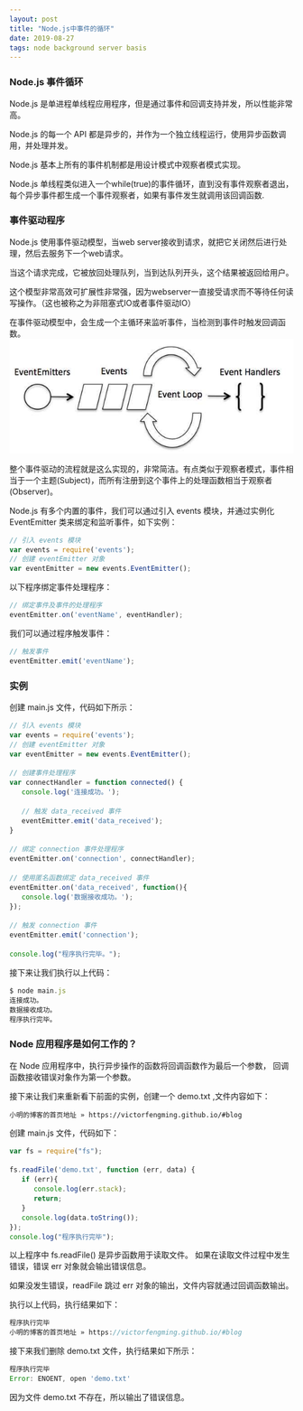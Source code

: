 ```yaml
---
layout: post
title: "Node.js中事件的循环"
date: 2019-08-27 
tags: node background server basis
---
```


### Node.js 事件循环
Node.js 是单进程单线程应用程序，但是通过事件和回调支持并发，所以性能非常高。

Node.js 的每一个 API 都是异步的，并作为一个独立线程运行，使用异步函数调用，并处理并发。

Node.js 基本上所有的事件机制都是用设计模式中观察者模式实现。

Node.js 单线程类似进入一个while(true)的事件循环，直到没有事件观察者退出，每个异步事件都生成一个事件观察者，如果有事件发生就调用该回调函数.

### 事件驱动程序
Node.js 使用事件驱动模型，当web server接收到请求，就把它关闭然后进行处理，然后去服务下一个web请求。

当这个请求完成，它被放回处理队列，当到达队列开头，这个结果被返回给用户。

这个模型非常高效可扩展性非常强，因为webserver一直接受请求而不等待任何读写操作。（这也被称之为非阻塞式IO或者事件驱动IO）

在事件驱动模型中，会生成一个主循环来监听事件，当检测到事件时触发回调函数。
![event loop](/images/posts/node/event_loop.jpg)

整个事件驱动的流程就是这么实现的，非常简洁。有点类似于观察者模式，事件相当于一个主题(Subject)，而所有注册到这个事件上的处理函数相当于观察者(Observer)。

Node.js 有多个内置的事件，我们可以通过引入 events 模块，并通过实例化 EventEmitter 类来绑定和监听事件，如下实例：  
```JavaScript
// 引入 events 模块
var events = require('events');
// 创建 eventEmitter 对象
var eventEmitter = new events.EventEmitter();
```

以下程序绑定事件处理程序：
```JavaScript
// 绑定事件及事件的处理程序
eventEmitter.on('eventName', eventHandler);
```
我们可以通过程序触发事件：
```JavaScript
// 触发事件
eventEmitter.emit('eventName');
```

### 实例
创建 main.js 文件，代码如下所示：
```JavaScript
// 引入 events 模块
var events = require('events');
// 创建 eventEmitter 对象
var eventEmitter = new events.EventEmitter();

// 创建事件处理程序
var connectHandler = function connected() {
   console.log('连接成功。');
  
   // 触发 data_received 事件 
   eventEmitter.emit('data_received');
}

// 绑定 connection 事件处理程序
eventEmitter.on('connection', connectHandler);
 
// 使用匿名函数绑定 data_received 事件
eventEmitter.on('data_received', function(){
   console.log('数据接收成功。');
});

// 触发 connection 事件 
eventEmitter.emit('connection');

console.log("程序执行完毕。");
```
接下来让我们执行以上代码：
```JavaScript
$ node main.js
连接成功。
数据接收成功。
程序执行完毕。
```
### Node 应用程序是如何工作的？  
在 Node 应用程序中，执行异步操作的函数将回调函数作为最后一个参数， 回调函数接收错误对象作为第一个参数。

接下来让我们来重新看下前面的实例，创建一个 demo.txt ,文件内容如下：

`小明的博客的首页地址 » https://victorfengming.github.io/#blog `

创建 main.js 文件，代码如下：

```JavaScript
var fs = require("fs");

fs.readFile('demo.txt', function (err, data) {
   if (err){
      console.log(err.stack);
      return;
   }
   console.log(data.toString());
});
console.log("程序执行完毕");
```

以上程序中 fs.readFile() 是异步函数用于读取文件。 如果在读取文件过程中发生错误，错误 err 对象就会输出错误信息。

如果没发生错误，readFile 跳过 err 对象的输出，文件内容就通过回调函数输出。

执行以上代码，执行结果如下：
```JavaScript
程序执行完毕
小明的博客的首页地址 » https://victorfengming.github.io/#blog 
```
接下来我们删除 demo.txt 文件，执行结果如下所示：
```JavaScript
程序执行完毕
Error: ENOENT, open 'demo.txt'
```
因为文件 demo.txt 不存在，所以输出了错误信息。

